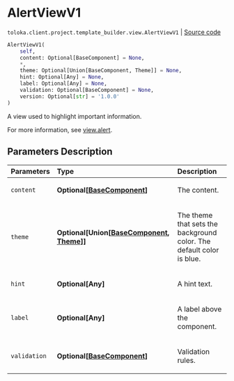 # AlertViewV1
`toloka.client.project.template_builder.view.AlertViewV1` | [Source code](https://github.com/Toloka/toloka-kit/blob/v1.2.0/src/client/project/template_builder/view.py#L78)

```python
AlertViewV1(
    self,
    content: Optional[BaseComponent] = None,
    *,
    theme: Optional[Union[BaseComponent, Theme]] = None,
    hint: Optional[Any] = None,
    label: Optional[Any] = None,
    validation: Optional[BaseComponent] = None,
    version: Optional[str] = '1.0.0'
)
```

A view used to highlight important information.


For more information, see [view.alert](https://toloka.ai/docs/template-builder/reference/view.alert).

## Parameters Description

| Parameters | Type | Description |
| :----------| :----| :-----------|
`content`|**Optional\[[BaseComponent](toloka.client.project.template_builder.base.BaseComponent.md)\]**|<p>The content.</p>
`theme`|**Optional\[Union\[[BaseComponent](toloka.client.project.template_builder.base.BaseComponent.md), [Theme](toloka.client.project.template_builder.view.AlertViewV1.Theme.md)\]\]**|<p>The theme that sets the background color. The default color is blue.</p>
`hint`|**Optional\[Any\]**|<p>A hint text.</p>
`label`|**Optional\[Any\]**|<p>A label above the component.</p>
`validation`|**Optional\[[BaseComponent](toloka.client.project.template_builder.base.BaseComponent.md)\]**|<p>Validation rules.</p>
